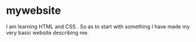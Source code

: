 # mywebsite
I am learning HTML and CSS . So as to start with something I have made my very basic website describing me.
